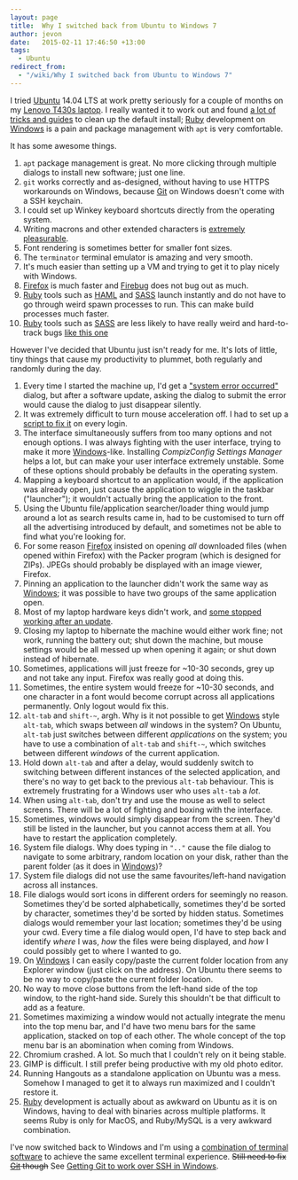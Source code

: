 ```yaml
---
layout: page
title:  Why I switched back from Ubuntu to Windows 7
author: jevon
date:   2015-02-11 17:46:50 +13:00
tags:
  - Ubuntu
redirect_from:
  - "/wiki/Why I switched back from Ubuntu to Windows 7"
---
```


I tried [Ubuntu](Ubuntu.md) 14.04 LTS at work pretty seriously for a couple of months on my [Lenovo T430s laptop](Computer.md). I really wanted it to work out and found <a href="https://delicious.com/jevonwright/ubuntu">a lot of tricks and guides</a> to clean up the default install; [Ruby](Ruby.md) development on [Windows](Windows.md) is a pain and package management with `apt` is very comfortable.

It has some awesome things.

1. `apt` package management is great. No more clicking through multiple dialogs to install new software; just one line.
1. `git` works correctly and as-designed, without having to use HTTPS workarounds on Windows, because [Git](Git.md) on Windows doesn't come with a SSH keychain.
1. I could set up Winkey keyboard shortcuts directly from the operating system.
1. Writing macrons and other extended characters is <a href="http://blog.triumphovermadness.com/2010/05/easy-macron-input-in-ubuntu-ubuntu.html">extremely pleasurable</a>.
1. Font rendering is sometimes better for smaller font sizes.
1. The `terminator` terminal emulator is amazing and very smooth.
1. It's much easier than setting up a VM and trying to get it to play nicely with Windows.
1. [Firefox](Firefox.md) is much faster and [Firebug](firebug.md) does not bug out as much.
1. [Ruby](Ruby.md) tools such as [HAML](haml.md) and [SASS](SASS.md) launch instantly and do not have to go through weird spawn processes to run. This can make build processes much faster.
1. [Ruby](Ruby.md) tools such as [SASS](SASS.md) are less likely to have really weird and hard-to-track bugs <a href="https://github.com/gruntjs/grunt-contrib-sass/issues/189">like this one</a>

However I've decided that Ubuntu just isn't ready for me. It's lots of little, tiny things that cause my productivity to plummet, both regularly and randomly during the day.

1. Every time I started the machine up, I'd get a <a href="http://askubuntu.com/questions/230670/apportcheckresume-recurring-error-and-gnome-shell-fixations">"system error occurred"</a> dialog, but after a software update, asking the dialog to submit the error would cause the dialog to just disappear silently.
1. It was extremely difficult to turn mouse acceleration off. I had to set up a <a href="http://askubuntu.com/questions/22589/how-to-change-my-mouse-wheel-scroll-rate">script to fix it</a> on every login.
1. The interface simultaneously suffers from too many options and not enough options. I was always fighting with the user interface, trying to make it more [Windows](Windows.md)-like. Installing _CompizConfig Settings Manager_ helps a lot, but can make your user interface extremely unstable. Some of these options should probably be defaults in the operating system.
1. Mapping a keyboard shortcut to an application would, if the application was already open, just cause the application to wiggle in the taskbar ("launcher"); it wouldn't actually bring the application to the front.
1. Using the Ubuntu file/application searcher/loader thing would jump around a lot as search results came in, had to be customised to turn off all the advertising introduced by default, and sometimes not be able to find what you're looking for.
1. For some reason [Firefox](Firefox.md) insisted on opening _all_ downloaded files (when opened within Firefox) with the Packer program (which is designed for ZIPs). JPEGs should probably be displayed with an image viewer, Firefox.
1. Pinning an application to the launcher didn't work the same way as [Windows](Windows.md); it was possible to have two groups of the same application open.
1. Most of my laptop hardware keys didn't work, and <a href="http://askubuntu.com/questions/469791/14-04-thinkpad-edge-volume-buttons-stopped-working/534262#534262">some stopped working after an update</a>.
1. Closing my laptop to hibernate the machine would either work fine; not work, running the battery out; shut down the machine, but mouse settings would be all messed up when opening it again; or shut down instead of hibernate.
1. Sometimes, applications will just freeze for ~10-30 seconds, grey up and not take any input. Firefox was really good at doing this.
1. Sometimes, the entire system would freeze for ~10-30 seconds, and one character in a font would become corrupt across all applications permanently. Only logout would fix this.
1. `alt-tab` and `shift-~`, argh. Why is it not possible to get [Windows](Windows.md) style `alt-tab`, which swaps between _all_ windows in the system? On Ubuntu, `alt-tab` just switches between different _applications_ on the system; you have to use a combination of `alt-tab` and `shift-~`, which switches between different _windows_ of the current application.
1. Hold down `alt-tab` and after a delay, would suddenly switch to switching between different instances of the selected application, and there's no way to get back to the previous `alt-tab` behaviour. This is extremely frustrating for a Windows user who uses `alt-tab` a _lot_.
1. When using `alt-tab`, don't try and use the mouse as well to select screens. There will be a lot of fighting and boxing with the interface.
1. Sometimes, windows would simply disappear from the screen. They'd still be listed in the launcher, but you cannot access them at all. You have to restart the application completely.
1. System file dialogs. Why does typing in `".."` cause the file dialog to navigate to some arbitrary, random location on your disk, rather than the parent folder (as it does in [Windows](Windows.md))?
1. System file dialogs did not use the same favourites/left-hand navigation across all instances.
1. File dialogs would sort icons in different orders for seemingly no reason. Sometimes they'd be sorted alphabetically, sometimes they'd be sorted by character, sometimes they'd be sorted by hidden status. Sometimes dialogs would remember your last location; sometimes they'd be using your cwd. Every time a file dialog would open, I'd have to step back and identify _where_ I was, _how_ the files were being displayed, and _how_ I could possibly get to where I wanted to  go.
1. On [Windows](Windows.md) I can easily copy/paste the current folder location from any Explorer window (just click on the address). On Ubuntu there seems to be no way to copy/paste the current folder location.
1. No way to move close buttons from the left-hand side of the top window, to the right-hand side. Surely this shouldn't be that difficult to add as a feature.
1. Sometimes maximizing a window would not actually integrate the menu into the top menu bar, and I'd have two menu bars for the same application, stacked on top of each other. The whole concept of the top menu bar is an abomination when coming from Windows.
1. Chromium crashed. A lot. So much that I couldn't rely on it being stable.
1. GIMP is difficult. I still prefer being productive with my old photo editor.
1. Running Hangouts as a standalone application on Ubuntu was a mess. Somehow I managed to get it to always run maximized and I couldn't restore it.
1. [Ruby](Ruby.md) development is actually about as awkward on Ubuntu as it is on Windows, having to deal with binaries across multiple platforms. It seems Ruby is only for MacOS, and Ruby/MySQL is a very awkward combination.

I've now switched back to Windows and I'm using a <a href="https://twitter.com/soundasleep/status/557663609011339266">combination of terminal software</a> to achieve the same excellent terminal experience. ~~Still need to fix [Git](Git.md) though~~ See [Getting Git to work over SSH in Windows](Getting_Git_to_work_over_SSH_in_Windows.md).
